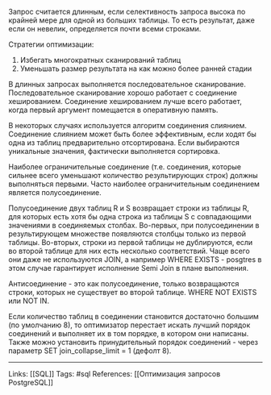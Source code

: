 Запрос считается длинным, если селективность запроса высока по крайней мере для одной из больших таблицы. То есть результат, даже если он невелик, определяется почти всеми строками. 

Стратегии оптимизации:
1. Избегать многократных сканирований таблиц
2. Уменьшать размер результата на как можно более ранней стадии 

В длинных запросах выполняется последовательное сканирование. Последовательное сканирование хорошо работает с соединение хешированием. Соединение хешированием лучше всего работает, когда первый аргумент помещается в оперативную память. 

В некоторых случаях используется алгоритм соединения слиянием. Соединение слиянием может быть более эффективным, если ходят бы одна из таблиц предварительно отсортирована. Если выбираются уникальные значения, фактически выполняется сортировка. 

Наиболее ограничительные соединение (т.е. соединения, которые сильнее всего уменьшают количество результирующих строк) должны выполняться первыми. Часто наиболее ограничительным соединением является полусоединение. 

Полусоединение двух таблиц R и S возвращает строки из таблицы R, для которых есть хотя бы одна строка из таблицы S с совпадающими значениями в соединяемых столбах. Во-первых, при полусоединении в результирующем множестве появляются столбцы только из первой таблицы. Во-вторых, строки из первой таблицы не дублируются, если во второй таблице для них есть несколько соответствий. Чаще всего они даже не используются JOIN, а например WHERE EXISTS - posgtres в этом случае гарантирует исполнение Semi Join в плане выполнения. 

Антисоединение - это как полусоединение, только возвращаются строки, которых не существует во второй таблице. WHERE NOT EXISTS или NOT IN. 

Если количество таблиц в соединении становится достаточно большим (по умолчанию 8), то оптимизатор перестает искать лучший порядок соединений и выполняет их в том порядке, в котором они написаны. Также можно установить принудительный порядок соединений - через параметр SET join_collapse_limit = 1 (дефолт 8). 
___
Links: [[SQL]]
Tags: #sql 
References: [[Оптимизация запросов PostgreSQL]]